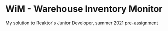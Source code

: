 # WiM - Warehouse Inventory Monitor

My solution to Reaktor's Junior Developer, summer
2021 [pre-assignment](https://web.archive.org/web/20201231124339/https://www.reaktor.com/junior-dev-assignment/)
